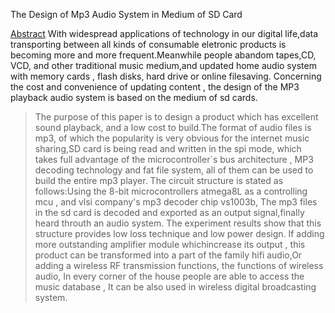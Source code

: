 The Design of Mp3 Audio System in Medium of SD Card

[Abstract](Abstract.md) With widespread applications of technology in our digital life,data transporting between all kinds of consumable eletronic products is becoming more and more frequent.Meanwhile people abandom tapes,CD, VCD, and other traditional music medium,and updated home audio system with memory cards , flash disks, hard drive or online filesaving. Concerning the cost and convenience of updating content , the design of the MP3 playback audio system is based on the medium of sd cards.
> The purpose of this paper is to design a product which has excellent sound playback, and a low cost to build.The format of audio files is mp3, of which the popularity is very obvious for the internet music sharing,SD card is being read and written in the spi mode, which takes full advantage of the microcontroller`s bus architecture , MP3 decoding technology and fat file system, all of them can be used to build the entire mp3 player.
> The circuit structure is stated as follows:Using the 8-bit microcontrollers atmega8L as a controlling mcu , and vlsi company's mp3 decoder chip vs1003b, The mp3 files in the sd card is decoded and exported as an output signal,finally heard throuth an audio system. The experiment results show that this structure provides low loss technique and low power design.
> If adding more outstanding amplifier module whichincrease its output , this product can be transformed into a part of the family hifi audio,Or adding a wireless RF transmission functions, the functions of wireless audio, In every corner of the house people are able to access the music database , It can be also used in wireless digital broadcasting system.